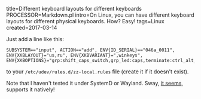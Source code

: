 title=Different keyboard layouts for different keyboards
PROCESSOR=Markdown.pl
intro=On Linux, you can have different keyboard layouts for different physical keyboards. How? Easy!
tags=Linux
created=2017-03-14

Just add a line like this:

	SUBSYSTEM=="input", ACTION=="add", ENV{ID_SERIAL}=="046a_0011", ENV{XKBLAYOUT}="us,ru", ENV{XKBVARIANT}=",winkeys", ENV{XKBOPTIONS}="grp:shift_caps_switch,grp_led:caps,terminate:ctrl_alt_bksp"

to your `/etc/udev/rules.d/zz-local.rules` file (create it if it doesn't exist).

Note that I haven't tested it under SystemD or Wayland.
Sway, [it seems][sway], supports it natively!

[sway]: https://wiki.archlinux.org/title/Sway#Keymap
